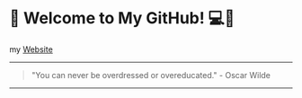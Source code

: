 # 💖 Welcome to My GitHub! 💻🌸
my [Website](https://brookejoseph.com/)

---
> "You can never be overdressed or overeducated." - Oscar Wilde
---


